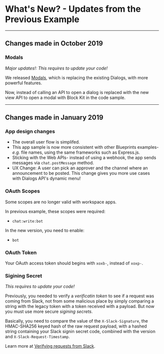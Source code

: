 # What's New? - Updates from the Previous Example

---
## Changes made in October 2019

### Modals

*Major updates!: This requires to update your code!*

We released [Modals](https://api.slack.com/block-kit/surfaces/modals), which is replacing the existing Dialogs, with more powerful features.

Now, instead of calling an API to open a dialog is replaced with the new view API to open a modal with Block Kit in the code sample.

---
## Changes made in January 2019

### App design changes

* The overall user flow is simplifed. 
* This app sample is now more consistent with other Blueprints examples- *e.g.* file names, using the same frameworks such as Express.js.
* Sticking with the Web APIs- instead of using a webhook, the app sends messages via `chat.postMessage` method.
* UX Change: A user can pick an approver and the channel where an announcement to be posted. This change gives you more use cases with Dialogs API's dynamic menu!

### OAuth Scopes

Some scopes are no longer valid with workspace apps.

In previous example, these scopes were required:
* `chat:write:bot`

In the new version, you need to enable:
* `bot` 

### OAuth Token

Your OAuth access token should begins with `xoxb-`, instead of `xoxp-`.


### Sigining Secret 

*This requires to update your code!*

Previously, you needed to verify a *verificatin token* to see if a request was coming from Slack, not from some malicious place by simply comparing a string with the legacy token with a token received with a payload. But now you must use more secure *sigining secrets*.

Basically, you need to compare the value of the `X-Slack-Signature`, the HMAC-SHA256 keyed hash of the raw request payload, with a hashed string containing your Slack signin secret code, combined with the version and `X-Slack-Request-Timestamp`. 

Learn more at [Verifying requests from Slack](https://api.slack.com/docs/verifying-requests-from-slack).
